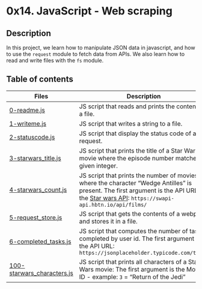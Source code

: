 # 0x14. JavaScript - Web scraping

## Description
In this project, we learn how to manipulate JSON data in javascript, and how to use the ```request``` module to fetch data from APIs. We also learn how to read and write files with the ```fs``` module.

## Table of contents

Files | Description
----------- | -----------
[0-readme.js](./0-readme.js) | JS script that reads and prints the content of a file.
[1-writeme.js](./1-writeme.js) | JS script that writes a string to a file.
[2-statuscode.js](./2-statuscode.js) | JS script that display the status code of a ```GET``` request.
[3-starwars_title.js](./3-starwars_title.js) | JS script that prints the title of a Star Wars movie where the episode number matches a given integer.
[4-starwars_count.js](./4-starwars_count.js) | JS script that prints the number of movies where the character “Wedge Antilles” is present. The first argument is the API URL of the [Star wars API](https://swapi-api.hbtn.io/): ```https://swapi-api.hbtn.io/api/films/```
[5-request_store.js](./5-request_store.js) | JS script that gets the contents of a webpage and stores it in a file.
[6-completed_tasks.js](./6-completed_tasks.js) | JS script that computes the number of tasks completed by user id. The first argument is the API URL: ```https://jsonplaceholder.typicode.com/todos```
[100-starwars_characters.js](./100-starwars_characters.js) | JS script that prints all characters of a Star Wars movie: The first argument is the Movie ID - example: ```3``` = “Return of the Jedi”
